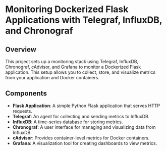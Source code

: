 # Monitoring Dockerized Flask Applications with Telegraf, InfluxDB, and Chronograf

## Overview

This project sets up a monitoring stack using Telegraf, InfluxDB, Chronograf, cAdvisor, and Grafana to monitor a Dockerized Flask application. This setup allows you to collect, store, and visualize metrics from your application and Docker containers.


## Components

- **Flask Application**: A simple Python Flask application that serves HTTP requests.
- **Telegraf**: An agent for collecting and sending metrics to InfluxDB.
- **InfluxDB**: A time-series database for storing metrics.
- **Chronograf**: A user interface for managing and visualizing data from InfluxDB.
- **cAdvisor**: Provides container-level metrics for Docker containers.
- **Grafana**: A visualization tool for creating dashboards to view metrics.


